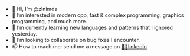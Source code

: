 - 👋 Hi, I’m @zlnimda
- 👀 I’m interested in modern cpp, fast & complex programming, graphics programming, and much more.
- 🌱 I’m currently learning new languages and patterns that I ignored yesterday.
- 💞️ I’m looking to collaborate on bug fixes I encounter.
- 📫 How to reach me: send me a message on [👨‍💼linkedin](https://www.linkedin.com/in/alexboulet).

<!---
zlnimda/zlnimda is a ✨ special ✨ repository because its `README.md` (this file) appears on your GitHub profile.
You can click the Preview link to take a look at your changes.
--->
